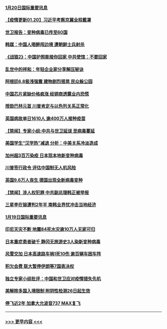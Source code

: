 #### [1月20日国际重要讯息](../pages/prog202/a103036535.md?t=01210501) 
#### [【疫情更新01.20】习近平考察京冀全程戴罩](../pages/prog202/a103034335.md?t=01210501) 
#### [世卫报告：变种病毒已传至60国](../pages/prog202/a103036186.md?t=01210501) 
#### [韩媒：中国人喝醉闯边境 遭朝鲜士兵射杀](../pages/prog202/a103036174.md?t=01210501) 
#### [《战狼2》：中国护照能接你回家 中共使馆：不要回家](../pages/prog202/a103036142.md?t=01210501) 
#### [乱世中的祥和：年轻企业家分享解压秘诀](../pages/prog202/a103036034.md?t=01210501) 
#### [阿根廷6.8极浅强震 建物剧烈摇晃 民众躲公园](../pages/prog202/a103035997.md?t=01210501) 
#### [中国芯片紧缺价格疯涨 经销商透露业内恐慌](../pages/prog202/a103035947.md?t=01210501) 
#### [授勋巴林元首 川普肯定与以色列关系正常化](../pages/prog202/a103035933.md?t=01210501) 
#### [英国病故单日1610人 逾400万人接种疫苗](../pages/prog202/a103035920.md?t=01210501) 
#### [【禁闻】专家小组:中共与世卫延误 至病毒蔓延](../pages/prog202/a103035562.md?t=01210501) 
#### [美国学生“汉学热”减退 分析：中美关系冷淡造成](../pages/prog202/a103035777.md?t=01210501) 
#### [加州超3百万染疫 日本现本地新变种病毒](../pages/prog202/a103035725.md?t=01210501) 
#### [川普签行政令 评估中国制无人机风险](../pages/prog202/a103035597.md?t=01210501) 
#### [英国9.6万人丧生 德国出现全新病毒变种](../pages/prog202/a103035548.md?t=01210501) 
#### [【禁闻】涉人权犯罪 中共副总理韩正被举报](../pages/prog202/a103035489.md?t=01210501) 
#### [三星李在镕遭判2年半 南韩业界忧冲击当地经济](../pages/prog202/a103035481.md?t=01210501) 
#### [1月19日国际重要讯息](../pages/prog202/a103035312.md?t=01210501) 
#### [印尼天灾不断 地震84死水灾逾10万人无家可归](../pages/prog202/a103035267.md?t=01210501) 
#### [日本重症患者破千 静冈无旅游史3人染新变种病毒](../pages/prog202/a103035259.md?t=01210501) 
#### [风雪交加 日本高速路车祸1死10伤 逾百辆车困车阵](../pages/prog202/a103035250.md?t=01210501) 
#### [积欠会费 联大暂停伊朗等7国表决权](../pages/prog202/a103035141.md?t=01210501) 
#### [独立专家小组批评：中国和世卫应对疫情错失先机](../pages/prog202/a103035131.md?t=01210501) 
#### [美解除多国入境限制 附阴性检测26日起生效](../pages/prog202/a103035114.md?t=01210501) 
#### [停飞近2年 加拿大允波音737 MAX复飞](../pages/prog202/a103035089.md?t=01210501) 

----
#### [ >>> 更早内容 <<< ](../indexes/prog202-earlier.md)
